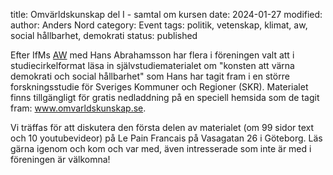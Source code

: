 title: Omvärldskunskap del I - samtal om kursen
date: 2024-01-27
modified:
author: Anders Nord
category: Event
tags: politik, vetenskap, klimat, aw, social hållbarhet, demokrati
status: published

Efter IfMs [AW](/posts/event-aw-2023-12-06) med Hans Abrahamsson har flera
i föreningen valt att i studiecirkelformat läsa in självstudiematerialet om "konsten
att värna demokrati och social hållbarhet" som Hans har tagit fram i en större
forskningsstudie för Sveriges Kommuner och Regioner (SKR). Materialet finns tillgängligt
för gratis nedladdning på en speciell hemsida som de tagit fram: <a href="www.omvarldskunskap.se"
target="_blank">www.omvarldskunskap.se</a>.

Vi träffas för att diskutera den första delen av materialet (om 99 sidor text och
10 youtubevideor) på Le Pain Francais på Vasagatan 26 i Göteborg. Läs gärna igenom
och kom och var med, även intresserade som inte är med i föreningen är välkomna!
